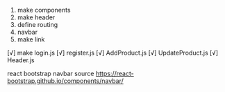 1. make components
2. make header
3. define routing
4. navbar
5. make link

[√] make login.js
[√] register.js
[√] AddProduct.js
[√] UpdateProduct.js
[√] Header.js

react bootstrap navbar 
source https://react-bootstrap.github.io/components/navbar/